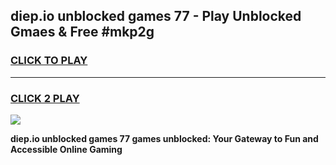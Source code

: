 
## diep.io unblocked games 77 - Play Unblocked Gmaes & Free #mkp2g
<h3>
<a href="https://premium.freeplayer.one?title=diep.io_unblocked_games_77&ref=01M">CLICK TO PLAY</a></h3>
<hr>

<h3>
<a href="https://premium.freeplayer.one?title=diep.io_unblocked_games_77&ref=01M">CLICK 2 PLAY</a>
  
</h3>

<a href="https://premium.freeplayer.one?title=diep.io_unblocked_games_77&ref=01M"><img src="https://clearcache.store/games.png"></a>


**diep.io unblocked games 77 games unblocked: Your Gateway to Fun and Accessible Online Gaming**
